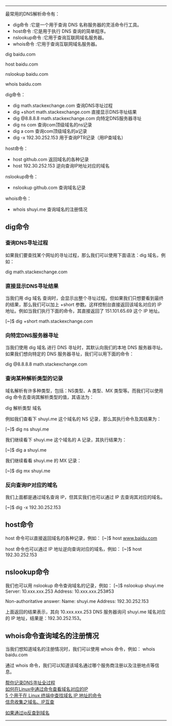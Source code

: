 




---------------------------------------------------------------------------------------------------------------------

最常用的DNS解析命令有：
- dig命令 :它是一个用于查询 DNS 名称服务器的灵活命令行工具。
- host命令 :它是用于执行 DNS 查询的简单程序。
- nslookup命令 :它用于查询互联网域名服务器。
- whois命令 :它用于查询互联网域名服务器。


dig baidu.com

host baidu.com

nslookup baidu.com

whois baidu.com






dig命令：
- dig math.stackexchange.com 查询DNS寻址过程
- dig +short math.stackexchange.com 直接显示DNS寻址结果
- dig @8.8.8.8 math.stackexchange.com 向特定DNS服务器寻址
- dig ns com 查询com顶级域名的ns记录
- dig a com 查询com顶级域名的a记录
- dig -x 192.30.252.153 用于查询PTR记录（用IP查域名）

host命令：
- host github.com 返回域名的各种记录
- host 192.30.252.153 逆向查询IP地址对应的域名

nslookup命令：
- nslookup github.com 查询域名记录

whois命令：
- whois shuyi.me 查询域名的注册情况


## dig命令

### 查询DNS寻址过程

如果我们要查找某个网址的寻址过程，那么我们可以使用下面语法：dig 域名，例如：

dig math.stackexchange.com


### 直接显示DNS寻址结果

当我们用 dig 域名 查询时，会显示出整个寻址过程。但如果我们只想要看到最终的结果，那么我们可以加上 +short 参数。这样控制台直接返回该域名对应的 IP 地址。例如当我们执行下面的命令，其直接返回了 151.101.65.69 这个 IP 地址。

[~]$ dig +short math.stackexchange.com


### 向特定DNS服务器寻址

当我们使用 dig 域名 进行 DNS 寻址时，其默认向我们的本地 DNS 服务器寻址。如果我们想向特定的 DNS 服务器寻址，我们可以用下面的命令：

dig @8.8.8.8 math.stackexchange.com


### 查询某种解析类型的记录

域名解析有许多种类型，包括：NS类型、A 类型、MX 类型等。而我们可以使用 dig 命令去查询其解析类型的值，其语法为：

dig 解析类型 域名

例如我们查看下 shuyi.me 这个域名的 NS 记录，那么其执行命令及其结果为：

[~]$ dig ns shuyi.me

我们继续看下 shuyi.me 这个域名的 A 记录，其执行结果为：

[~]$ dig a shuyi.me

我们继续看看 shuyi.me 的 MX 记录：

[~]$ dig mx shuyi.me


### 反向查询IP对应的域名

我们上面都是通过域名查询 IP，但其实我们也可以通过 IP 去查询其对应的域名。

[~]$ dig -x 192.30.252.153




## host命令

host 命令可以直接返回域名的各种记录，例如：
[~]$ host www.baidu.com

host 命令也可以通过 IP 地址逆向查询对应的域名，例如：
[~]$ host 192.30.252.153



## nslookup命令

我们也可以用 nslookup 命令查询域名的记录，例如：
[~]$ nslookup shuyi.me
Server:		10.xxx.xxx.253
Address:	10.xxx.xxx.253#53

Non-authoritative answer:
Name:	shuyi.me
Address: 192.30.252.153

上面返回的结果表示，其向 10.xxx.xxx.253 DNS 服务器询问 shuyi.me 域名对应的 IP 地址，结果是：192.30.252.153。



## whois命令查询域名的注册情况

当我们想知道域名的注册情况时，我们可以使用 whois 命令，例如：
whois baidu.com

通过 whois 命令，我们可以知道该域名通过哪个服务商注册以及注册地点等信息。





[帮你记录DNS寻址全过程](https://www.cnblogs.com/chanshuyi/p/dns_dig_command.html)  
[如何在Linux中通过命令查看域名对应的IP](https://www.jianshu.com/p/efec391beee5)  
[5 个用于在 Linux 终端中查找域名 IP 地址的命令](https://juejin.cn/post/6844904014522351623)  
[信息收集之域名、IP互查](https://blog.51cto.com/executer/2104088)  

[如果通过ip反查到域名](https://www.jianshu.com/p/4d6ef410feaa)  
[]()  



---------------------------------------------------------------------------------------------------------------------







